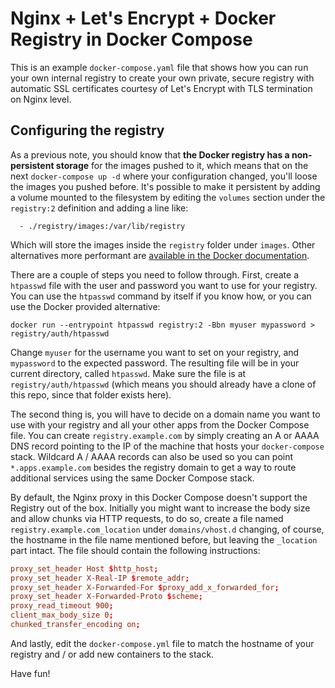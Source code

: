 # Nginx + Let's Encrypt + Docker Registry in Docker Compose

This is an example `docker-compose.yaml` file that shows how you can run your own internal registry
to create your own private, secure registry with automatic SSL certificates courtesy of Let's Encrypt
with TLS termination on Nginx level.

## Configuring the registry

As a previous note, you should know that **the Docker registry has a non-persistent storage** for the
images pushed to it, which means that on the next `docker-compose up -d` where your configuration changed,
you'll loose the images you pushed before. It's possible to make it persistent by adding a volume mounted
to the filesystem by editing the `volumes` section under the `registry:2` definition and adding a line like:

```
  - ./registry/images:/var/lib/registry
```

Which will store the images inside the `registry` folder under `images`. Other alternatives more performant
are [available in the Docker documentation](https://docs.docker.com/registry/deploying/#storage-customization).

There are a couple of steps you need to follow through. First, create a `htpasswd` file with the user
and password you want to use for your registry. You can use the `htpasswd` command by itself if you
know how, or you can use the Docker provided alternative:

```
docker run --entrypoint htpasswd registry:2 -Bbn myuser mypassword > registry/auth/htpasswd
```

Change `myuser` for the username you want to set on your registry, and `mypassword` to the expected
password. The resulting file will be in your current directory, called `htpasswd`. Make sure the file
is at `registry/auth/htpasswd` (which means you should already have a clone of this repo, since that
folder exists here).

The second thing is, you will have to decide on a domain name you want to use with your registry and
all your other apps from the Docker Compose file. You can create `registry.example.com` by simply creating
an A or AAAA DNS record pointing to the IP of the machine that hosts your `docker-compose` stack.
Wildcard A / AAAA records can also be used so you can point `*.apps.example.com` besides the registry
domain to get a way to route additional services using the same Docker Compose stack.

By default, the Nginx proxy in this Docker Compose doesn't support the Registry out of the box. Initially
you might want to increase the body size and allow chunks via HTTP requests, to do so, create a file
named `registry.example.com_location` under `domains/vhost.d` changing, of course, the hostname in the
file name mentioned before, but leaving the `_location` part intact. The file should contain the following
instructions:

```conf
proxy_set_header Host $http_host;
proxy_set_header X-Real-IP $remote_addr;
proxy_set_header X-Forwarded-For $proxy_add_x_forwarded_for;
proxy_set_header X-Forwarded-Proto $scheme;
proxy_read_timeout 900;
client_max_body_size 0;
chunked_transfer_encoding on;
```

And lastly, edit the `docker-compose.yml` file to match the hostname of your registry and / or add new
containers to the stack.

Have fun!
